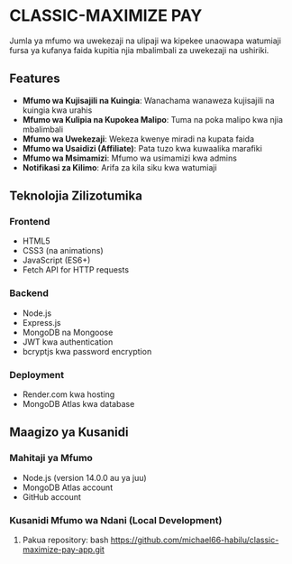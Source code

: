 # CLASSIC-MAXIMIZE PAY

Jumla ya mfumo wa uwekezaji na ulipaji wa kipekee unaowapa watumiaji fursa ya kufanya faida kupitia njia mbalimbali za uwekezaji na ushiriki.

## Features

- **Mfumo wa Kujisajili na Kuingia**: Wanachama wanaweza kujisajili na kuingia kwa urahis
- **Mfumo wa Kulipia na Kupokea Malipo**: Tuma na poka malipo kwa njia mbalimbali
- **Mfumo wa Uwekezaji**: Wekeza kwenye miradi na kupata faida
- **Mfumo wa Usaidizi (Affiliate)**: Pata tuzo kwa kuwaalika marafiki
- **Mfumo wa Msimamizi**: Mfumo wa usimamizi kwa admins
- **Notifikasi za Kilimo**: Arifa za kila siku kwa watumiaji

## Teknolojia Zilizotumika

### Frontend
- HTML5
- CSS3 (na animations)
- JavaScript (ES6+)
- Fetch API for HTTP requests

### Backend
- Node.js
- Express.js
- MongoDB na Mongoose
- JWT kwa authentication
- bcryptjs kwa password encryption

### Deployment
- Render.com kwa hosting
- MongoDB Atlas kwa database

## Maagizo ya Kusanidi

### Mahitaji ya Mfumo
- Node.js (version 14.0.0 au ya juu)
- MongoDB Atlas account
- GitHub account

### Kusanidi Mfumo wa Ndani (Local Development)

1. Pakua repository:
bash
https://github.com/michael66-habilu/classic-maximize-pay-app.git
